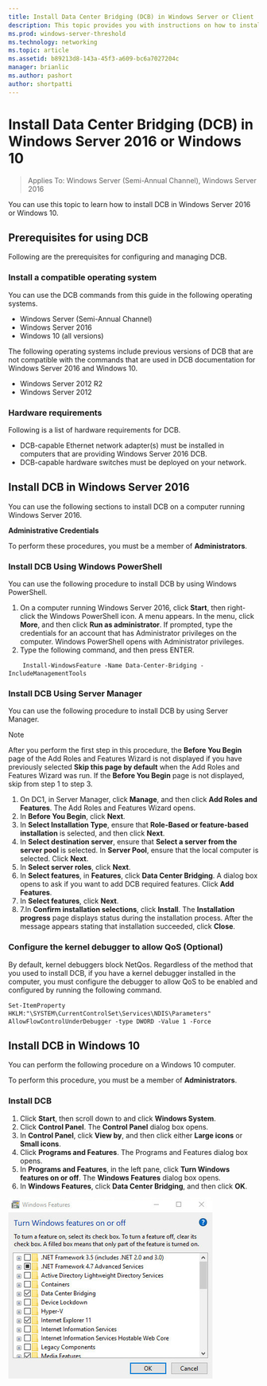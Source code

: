 ```yaml
---
title: Install Data Center Bridging (DCB) in Windows Server or Client
description: This topic provides you with instructions on how to install Data Center Bridging in Windows Server or Windows Client.
ms.prod: windows-server-threshold
ms.technology: networking
ms.topic: article
ms.assetid: b89213d8-143a-45f3-a609-bc6a7027204c
manager: brianlic
ms.author: pashort
author: shortpatti
---
```


# Install Data Center Bridging \(DCB\) in Windows Server 2016 or Windows 10

>Applies To: Windows Server (Semi-Annual Channel), Windows Server 2016

You can use this topic to learn how to install DCB in Windows Server 2016 or Windows 10.

## Prerequisites for using DCB

Following are the prerequisites for configuring and managing DCB.

### Install a compatible operating system

You can use the DCB commands from this guide in the following operating systems.

- Windows Server (Semi-Annual Channel)
- Windows Server 2016
- Windows 10 \(all versions\)

The following operating systems include previous versions of DCB that are not compatible with the commands that are used in DCB documentation for Windows Server 2016 and Windows 10.

- Windows Server 2012 R2
- Windows Server 2012

###  Hardware requirements

Following is a list of hardware requirements for DCB.

- DCB\-capable Ethernet network adapter\(s\) must be installed in computers that are providing Windows Server 2016 DCB.
- DCB\-capable hardware switches must be deployed on your network.


## Install DCB in Windows Server 2016

You can use the following sections to install DCB on a computer running Windows Server 2016.

**Administrative Credentials**

To perform these procedures, you must be a member of **Administrators**.

### Install DCB Using Windows PowerShell

You can use the following procedure to install DCB by using Windows PowerShell.

1. On a computer running Windows Server 2016, click **Start**, then right-click the Windows PowerShell icon. A menu appears. In the menu, click **More**, and then click **Run as administrator**. If prompted, type the credentials for an account that has Administrator privileges on the computer. Windows PowerShell opens with Administrator privileges.
2. Type the following command, and then press ENTER.

````
	Install-WindowsFeature -Name Data-Center-Bridging -IncludeManagementTools
````

### Install DCB Using Server Manager

You can use the following procedure to install DCB by using Server Manager.

>[!NOTE]
>After you perform the first step in this procedure, the **Before You Begin** page of the Add Roles and Features Wizard is not displayed if you have previously selected **Skip this page by default** when the Add Roles and Features Wizard was run. If the **Before You Begin** page is not displayed, skip from step 1 to step 3.

1. On DC1, in Server Manager, click **Manage**, and then click **Add Roles and Features**. The Add Roles and Features Wizard opens.
2. In **Before You Begin**, click **Next**.
3. In **Select Installation Type**, ensure that **Role-Based or feature-based installation** is selected, and then click **Next**.
4. In **Select destination server**, ensure that **Select a server from the server pool** is selected. In **Server Pool**, ensure that the local computer is selected. Click **Next**.
5. In **Select server roles**, click **Next**.
6. In **Select features**, in **Features**, click **Data Center Bridging**. A dialog box opens to ask if you want to add DCB required features. Click **Add Features**.
7. In **Select features**, click **Next**. 
8. 7.In **Confirm installation selections**, click **Install**. The **Installation progress** page displays status during the installation process. After the message appears stating that installation succeeded, click **Close**.

### Configure the kernel debugger to allow QoS \(Optional\)

 By default, kernel debuggers block NetQos. Regardless of the method that you used to install DCB, if you have a kernel debugger installed in the computer, you must configure the debugger to allow QoS to be enabled and configured by running the following command.

````
Set-ItemProperty HKLM:"\SYSTEM\CurrentControlSet\Services\NDIS\Parameters" AllowFlowControlUnderDebugger -type DWORD -Value 1 -Force
````

## Install DCB in Windows 10

You can perform the following procedure on a Windows 10 computer.

To perform this procedure, you must be a member of **Administrators**.

### Install DCB

1. Click **Start**, then scroll down to and click **Windows System**.
2. Click **Control Panel**. The **Control Panel** dialog box opens.
3. In **Control Panel**, click **View by**, and then click either **Large icons** or **Small icons**.
4. Click **Programs and Features**. The Programs and Features dialog box opens.
5. In **Programs and Features**, in the left pane, click **Turn Windows features on or off**. The **Windows Features** dialog box opens.
6. In **Windows Features**, click **Data Center Bridging**, and then click **OK**.

![Turn Windows features on or off dialog box](../../media/Dcb-Scripting/Dcb-Scripting.jpg)


